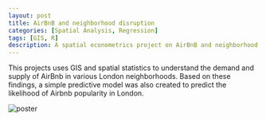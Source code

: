```yaml
---
layout: post
title: AirBnB and neighborhood disruption
categories: [Spatial Analysis, Regression]
tags: [GIS, R]
description: A spatial econometrics project on AirBnB and neighborhood disruption.
---
```

This projects uses GIS and spatial statistics to understand the demand and supply of AirBnb in various London neighborhoods. Based on these findings, a simple predictive model was also created to predict the likelihood of Airbnb popularity in London.

![poster](https://github.com/jolene-lim/personal_projects/blob/master/airbnb_spatial_analysis/airbnb_poster.jpg)

